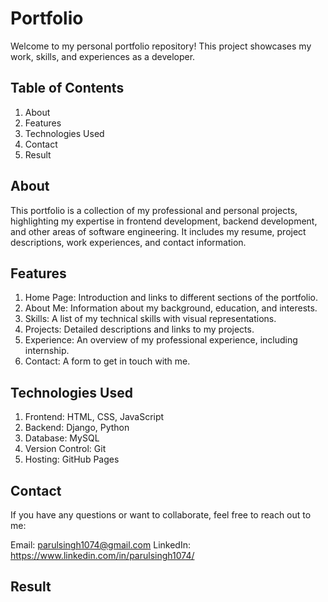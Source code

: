 # Portfolio

Welcome to my personal portfolio repository! This project showcases my work, skills, and experiences as a developer.

## Table of Contents
1. About
2. Features
3. Technologies Used
4. Contact
5. Result

## About
This portfolio is a collection of my professional and personal projects, highlighting my expertise in frontend development, backend development, and other areas of software engineering.  It includes my resume, project descriptions, work experiences, and contact information.

## Features
1. Home Page: Introduction and links to different sections of the portfolio.
2. About Me: Information about my background, education, and interests.
3. Skills: A list of my technical skills with visual representations.
4. Projects: Detailed descriptions and links to my projects.
5. Experience: An overview of my professional experience, including internship.
6. Contact: A form to get in touch with me.

## Technologies Used
1. Frontend: HTML, CSS, JavaScript
2. Backend: Django, Python
3. Database: MySQL
4. Version Control: Git
5. Hosting: GitHub Pages 

## Contact
If you have any questions or want to collaborate, feel free to reach out to me:

Email: parulsingh1074@gmail.com
LinkedIn: https://www.linkedin.com/in/parulsingh1074/

## Result
